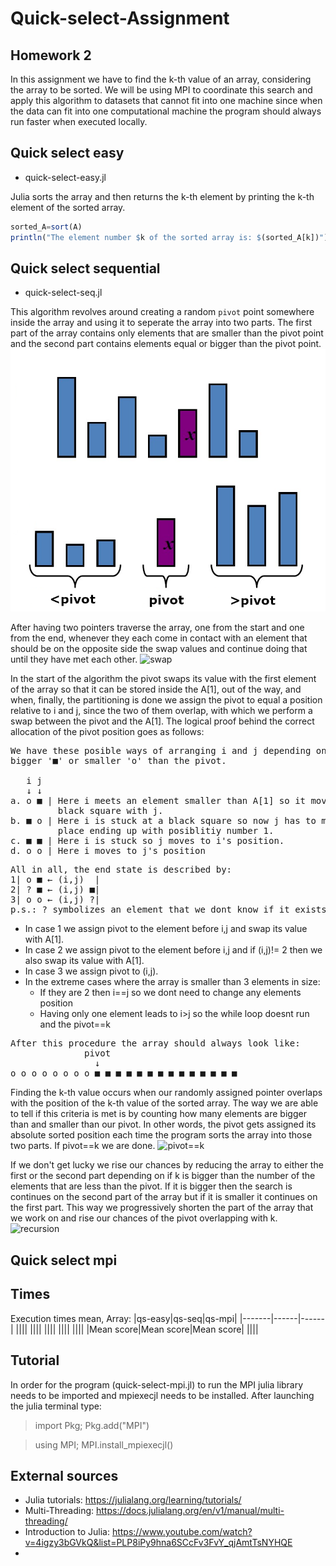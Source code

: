 # Quick-select-Assignment

## Homework 2
In this assignment we have to find the k-th value of an array, considering the array to be sorted. We will be using MPI to coordinate this search and apply this algorithm to datasets that cannot fit into one machine since when the data can fit into one computational machine the program should always run faster when executed locally.


## Quick select easy
- quick-select-easy.jl

Julia sorts the array and then returns the k-th element by printing the k-th element of the sorted array.
```julia
sorted_A=sort(A)
println("The element number $k of the sorted array is: $(sorted_A[k])")
```

## Quick select sequential
- quick-select-seq.jl

This algorithm revolves around creating a random `pivot` point somewhere inside the array and using it to seperate the array into two parts. The first part of the array contains only elements that are smaller than the pivot point and the second part contains elements equal or bigger than the pivot point. 
![two parts](/media/quick-select.png)

After having two pointers traverse the array, one from the start and one from the end, whenever they each come in contact with an element that should be on the opposite side the swap values and continue doing that until they have met each other. 
![swap]()

In the start of the algorithm the pivot swaps its value with the first element of the array so that it can be stored inside the A[1], out of the way, and when, finally, the partitioning is done we assign the pivot to equal a position relative to i and j, since the two of them overlap, with which we perform a swap between the pivot and the A[1]. The logical proof behind the correct allocation of the pivot position goes as follows:

<pre>
We have these posible ways of arranging i and j depending on if they are on a square that is
bigger '■' or smaller 'o' than the pivot.

   i j      
   ↓ ↓
a. o ■ | Here i meets an element smaller than A[1] so it moves forward ending up in the 
         black square with j.
b. ■ o | Here i is stuck at a black square so now j has to move but it cannot. A swap takes 
         place ending up with posiblitiy number 1.
c. ■ ■ | Here i is stuck so j moves to i's position.
d. o o | Here i moves to j's position
</pre>

<pre>
All in all, the end state is described by:
1| o ■ ← (i,j)  | 
2| ? ■ ← (i,j) ■|
3| o o ← (i,j) ?|
p.s.: ? symbolizes an element that we dont know if it exists or not
</pre>

- In case 1 we assign pivot to the element before i,j and swap its value with A[1].
- In case 2 we assign pivot to the element before i,j and if (i,j)!= 2 then we also swap its value with A[1]. 
- In case 3 we assign pivot to (i,j).
- In the extreme cases where the array is smaller than 3 elements in size:
    - If they are 2 then i==j so we dont need to change any elements position
    - Having only one element leads to i>j so the while loop doesnt run and the pivot==k

<pre>
After this procedure the array should always look like:
              pivot
                ↓
o o o o o o o o ■ ■ ■ ■ ■ ■ ■ ■ ■ ■ ■ ■ ■ ■ 
</pre>

Finding the k-th value occurs when our randomly assigned pointer overlaps with the position of the k-th value of the sorted array. The way we are able to tell if this criteria is met is by counting how many elements are bigger than and smaller than our pivot. In other words, the pivot gets assigned its absolute sorted position each time the program sorts the array into those two parts. If pivot==k we are done. 
![pivot==k]()

If we don't get lucky we rise our chances by reducing the array to either the first or the second part depending on if k is bigger than the number of the elements that are less than the pivot. If it is bigger then the search is continues on the second part of the array but if it is smaller it continues on the first part. This way we progressively shorten the part of the array that we work on and rise our chances of the pivot overlapping with k. 
![recursion]() 

## Quick select mpi


## Times
Execution times mean, Array:
|qs-easy|qs-seq|qs-mpi| 
|-------|------|------|
||||
||||
||||
||||
||||
|Mean score|Mean score|Mean score|
||||

## Tutorial
In order for the program (quick-select-mpi.jl) to run the MPI julia library needs to be imported and mpiexecjl needs to be installed. After launching the julia terminal type:

> import Pkg; Pkg.add("MPI")

> using MPI; MPI.install_mpiexecjl()

External sources
----------------
- Julia tutorials: https://julialang.org/learning/tutorials/
- Multi-Threading: https://docs.julialang.org/en/v1/manual/multi-threading/
- Introduction to Julia: https://www.youtube.com/watch?v=4igzy3bGVkQ&list=PLP8iPy9hna6SCcFv3FvY_qjAmtTsNYHQE
- 
